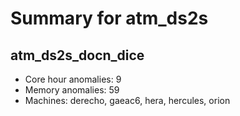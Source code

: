 # Summary for atm_ds2s

## atm_ds2s_docn_dice
- Core hour anomalies: 9
- Memory anomalies: 59
- Machines: derecho, gaeac6, hera, hercules, orion

